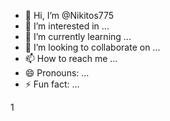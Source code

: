 - 👋 Hi, I’m @Nikitos775
- 👀 I’m interested in ...
- 🌱 I’m currently learning ...
- 💞️ I’m looking to collaborate on ...
- 📫 How to reach me ...
- 😄 Pronouns: ...
- ⚡ Fun fact: ...

<!---
Nikitos775/Nikitos775 is a ✨ special ✨ repository because its `README.md` (this file) appears on your GitHub profile.
You can click the Preview link to take a look at your changes.
--->1
